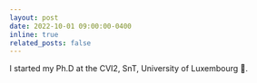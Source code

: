 ```yaml
---
layout: post
date: 2022-10-01 09:00:00-0400
inline: true
related_posts: false
---
```


I started my Ph.D at the CVI2, SnT, University of Luxembourg 🚀.
